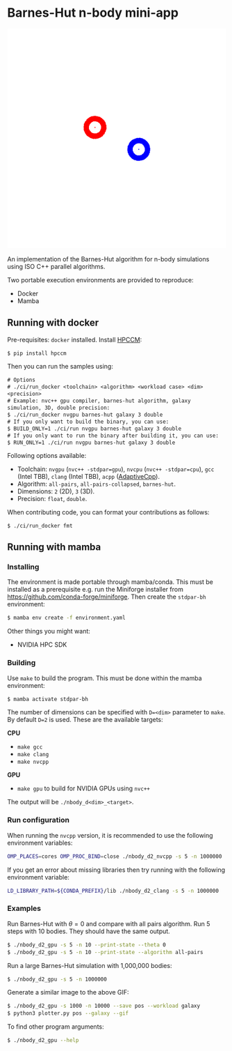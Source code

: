 # Barnes-Hut n-body mini-app

![Galaxy collision](./cover_animation.gif)

An implementation of the Barnes-Hut algorithm for n-body simulations using ISO C++ parallel algorithms.

Two portable execution environments are provided to reproduce:
- Docker
- Mamba

## Running with docker

Pre-requisites: `docker` installed.
Install [HPCCM](https://github.com/NVIDIA/hpc-container-maker):

```shell
$ pip install hpccm
```

Then you can run the samples using:

```shell
# Options
# ./ci/run_docker <toolchain> <algorithm> <workload case> <dim> <precision>
# Example: nvc++ gpu compiler, barnes-hut algorithm, galaxy simulation, 3D, double precision:
$ ./ci/run_docker nvgpu barnes-hut galaxy 3 double
# If you only want to build the binary, you can use:
$ BUILD_ONLY=1 ./ci/run nvgpu barnes-hut galaxy 3 double
# If you only want to run the binary after building it, you can use:
$ RUN_ONLY=1 ./ci/run nvgpu barnes-hut galaxy 3 double
```

Following options available:

- Toolchain: `nvgpu` (`nvc++ -stdpar=gpu`), `nvcpu` (`nvc++ -stdpar=cpu`), `gcc` (Intel TBB), `clang` (Intel TBB), `acpp` ([AdaptiveCpp](https://github.com/AdaptiveCpp/AdaptiveCpp)).
- Algorithm: `all-pairs`, `all-pairs-collapsed`, `barnes-hut`.
- Dimensions: `2` (2D), `3` (3D).
- Precision: `float`, `double`.

When contributing code, you can format your contributions as follows:

```shell
$ ./ci/run_docker fmt
```

## Running with mamba

### Installing

The environment is made portable through mamba/conda.
This must be installed as a prerequisite
e.g. run the Miniforge installer from https://github.com/conda-forge/miniforge.
Then create the `stdpar-bh` environment:
```bash
$ mamba env create -f environment.yaml
```
<!-- `mamba env export --from-history --name stdpar-bh` -->

Other things you might want:
- NVIDIA HPC SDK
<!--- Intel oneAPI Base Toolkit-->


### Building
Use `make` to build the program.
This must be done within the mamba environment:
```bash
$ mamba activate stdpar-bh
```
The number of dimensions can be specified with `D=<dim>` parameter to `make`.
By default `D=2` is used.
These are the available targets:

**CPU**

- `make gcc`
- `make clang`
- `make nvcpp`

**GPU**
- `make gpu` to build for NVIDIA GPUs using `nvc++`

The output will be `./nbody_d<dim>_<target>`.
<!-- makelocalrc -gcc $(which gcc) -gpp $(which g++) -x -d . -->

### Run configuration
When running the `nvcpp` version, it is recommended to use the following environment variables:
```bash
OMP_PLACES=cores OMP_PROC_BIND=close ./nbody_d2_nvcpp -s 5 -n 1000000
```

If you get an error about missing libraries then try running with the following environment variable:
```bash
LD_LIBRARY_PATH=${CONDA_PREFIX}/lib ./nbody_d2_clang -s 5 -n 1000000
```

### Examples
Run Barnes-Hut with $\theta=0$ and compare with all pairs algorithm.
Run 5 steps with 10 bodies.
They should have the same output.
```bash
$ ./nbody_d2_gpu -s 5 -n 10 --print-state --theta 0
$ ./nbody_d2_gpu -s 5 -n 10 --print-state --algorithm all-pairs
```

Run a large Barnes-Hut simulation with 1,000,000 bodies:
```bash
$ ./nbody_d2_gpu -s 5 -n 1000000
```

Generate a similar image to the above GIF:
```bash
$ ./nbody_d2_gpu -s 1000 -n 10000 --save pos --workload galaxy
$ python3 plotter.py pos --galaxy --gif
```

To find other program arguments:
```bash
$ ./nbody_d2_gpu --help
```
